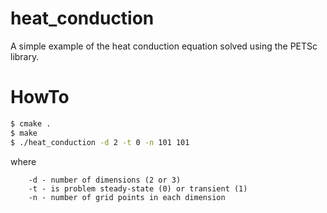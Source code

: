# heat_conduction
A simple example of the heat conduction equation solved using the PETSc library.

# HowTo
```bash
$ cmake .
$ make
$ ./heat_conduction -d 2 -t 0 -n 101 101
```
where
```
    -d - number of dimensions (2 or 3)
    -t - is problem steady-state (0) or transient (1)
    -n - number of grid points in each dimension
```
